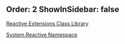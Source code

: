 Order: 2
ShowInSidebar: false
---
[Reactive Extensions Class Library](https://learn.microsoft.com/en-us/previous-versions/dotnet/reactive-extensions/hh242986(v=vs.103))

[System.Reactive Namespace](https://learn.microsoft.com/en-us/previous-versions/dotnet/reactive-extensions/hh229356(v=vs.103))
